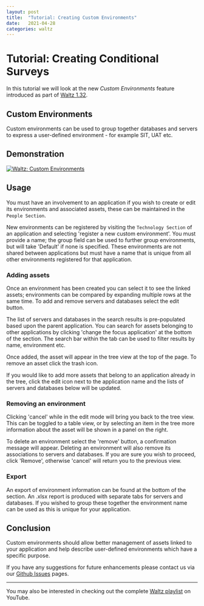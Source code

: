 ```yaml
---
layout: post
title:  "Tutorial: Creating Custom Environments"
date:   2021-04-28
categories: waltz
---
```


# Tutorial: Creating Conditional Surveys
In this tutorial we will look at the new _Custom Environments_ feature introduced as part of [Waltz 1.32](https://github.com/finos/waltz/releases/tag/1.32).


## Custom Environments
Custom environments can be used to group together databases and servers to express a user-defined environment - for example SIT, UAT etc.

## Demonstration

[![Waltz: Custom Environments](http://img.youtube.com/vi/fQY68pNTOJ4/0.jpg)](https://www.youtube.com/watch?v=fQY68pNTOJ4&list=PLGNSioXgrIEfJFJCTFGxKzfoDmxwPEap4)

## Usage
You must have an involvement to an application if you wish to create or edit its environments and associated assets, these can be
maintained in the `People Section`.

New environments can be registered by visiting the `Technology Section` of an application and selecting 'register a new custom environment'.
You must provide a name; the group field can be used to further group environments, but will take 'Default' if none is specified.
These environments are not shared between applications but must have a name that is unique from all other environments registered for
that application.


### Adding assets
Once an environment has been created you can select it to see the linked assets; environments can be compared by expanding
multiple rows at the same time. To add and remove servers and databases select the edit button.

The list of servers and databases in the search results is pre-populated based upon the parent application. You can search
for assets belonging to other applications by clicking 'change the focus application' at the bottom of the section. The search bar within the
tab can be used to filter results by name, environment etc.

Once added, the asset will appear in the tree view at the top of the page. To remove an asset click the trash icon.

If you would like to add more assets that belong to an application already in the tree, click the edit icon next to the application
name and the lists of servers and databases below will be updated.


### Removing an environment
Clicking 'cancel' while in the edit mode will bring you back to the tree view. This can be toggled to a table view, or by selecting
an item in the tree more information about the asset will be shown in a panel on the right.

To delete an environment select the 'remove' button, a confirmation message will appear. Deleting an environment will
also remove its associations to servers and databases. If you are sure you wish to proceed, click 'Remove', otherwise 'cancel' will return you
to the previous view.


### Export
An export of environment information can be found at the bottom of the section. An .xlsx report is produced with separate
tabs for servers and databases. If you wished to group these together the environment name can be used as this is unique for your
application.


## Conclusion
Custom environments should allow better management of assets linked to your application and help describe user-defined environments
which have a specific purpose.


If you have any suggestions for future enhancements please contact us via our [Github Issues](https://github.com/finos/waltz/issues) pages.


----

You may also be interested in checking out the complete [Waltz playlist](https://www.youtube.com/playlist?list=PLGNSioXgrIEfJFJCTFGxKzfoDmxwPEap4) on YouTube.